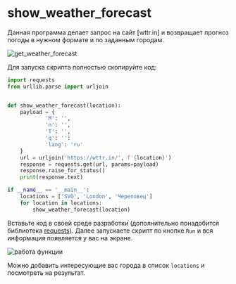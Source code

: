 # show_weather_forecast

Данная программа делает запрос на сайт [wttr.in] и возвращает прогноз погоды в нужном формате и по заданным городам.

[wttr.un]: http://wttr.in

![get_weather_forecast](https://github.com/user-attachments/assets/7d179b1e-a207-42cb-95e1-13630fa22ac1)

Для запуска скрипта полностью скопируйте код:
```python
import requests
from urllib.parse import urljoin


def show_weather_forecast(location):
    payload = {
            'M': '',
            'n': '',
            'T': '',
            'q': '':
            'lang': 'ru'
    }
    url = urljoin('https://wttr.in/', f'{location}')
    response = requests.get(url, params=payload)
    response.raise_for_status()
    print(response.text)

if __name__ == '__main__':
    locations = ['SVO', 'London', 'Череповец']
    for location in locations:
        show_weather_forecast(location)
```
Вставьте код в своей среде разработки (дополнительно понадобится библиотека [requests](https://requests.readthedocs.io/en/latest/user/install/#install)).
Далее запускаете скрипт по кнопке `Run` и вся информация появляется у вас на экране.

![работа функции](https://github.com/user-attachments/assets/0db5ff53-84ab-4405-a101-3cb06425d5ba)

Можно добавить интересующие вас города в список `locations` и посмотреть на результат.

